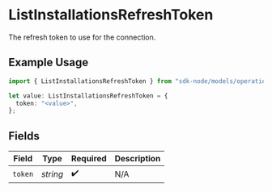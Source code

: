 # ListInstallationsRefreshToken

The refresh token to use for the connection.

## Example Usage

```typescript
import { ListInstallationsRefreshToken } from "sdk-node/models/operations";

let value: ListInstallationsRefreshToken = {
  token: "<value>",
};
```

## Fields

| Field              | Type               | Required           | Description        |
| ------------------ | ------------------ | ------------------ | ------------------ |
| `token`            | *string*           | :heavy_check_mark: | N/A                |